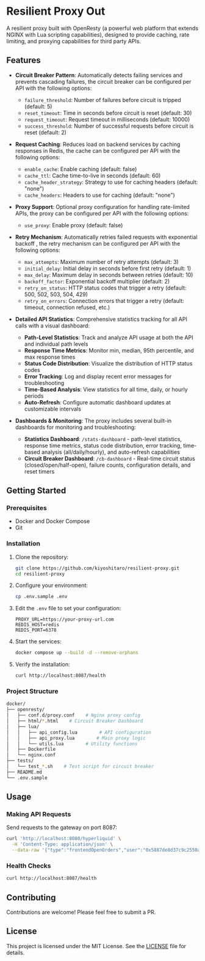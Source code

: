 # Resilient Proxy Out

A resilient proxy built with OpenResty (a powerful web platform that extends NGINX with Lua scripting capabilities), designed to provide caching, rate limiting, and proxying capabilities for third party APIs.

## Features

- **Circuit Breaker Pattern**: Automatically detects failing services and prevents cascading failures, the circuit breaker can be configured per API with the following options:
    - `failure_threshold`: Number of failures before circuit is tripped (default: 5)
    - `reset_timeout`: Time in seconds before circuit is reset (default: 30)
    - `request_timeout`: Request timeout in milliseconds (default: 10000)
    - `success_threshold`: Number of successful requests before circuit is reset (default: 2)
- **Request Caching**: Reduces load on backend services by caching responses in Redis, the cache can be configured per API with the following options:
    - `enable_cache`: Enable caching (default: false)
    - `cache_ttl`: Cache time-to-live in seconds (default: 60)
    - `cache_header_strategy`: Strategy to use for caching headers (default: "none")
    - `cache_headers`: Headers to use for caching (default: "none")
- **Proxy Support**: Optional proxy configuration for handling rate-limited APIs, the proxy can be configured per API with the following options:
    - `use_proxy`: Enable proxy (default: false)
- **Retry Mechanism**: Automatically retries failed requests with exponential backoff , the retry mechanism can be configured per API with the following options:

    - `max_attempts`: Maximum number of retry attempts (default: 3)
    - `initial_delay`: Initial delay in seconds before first retry (default: 1)
    - `max_delay`: Maximum delay in seconds between retries (default: 10)
    - `backoff_factor`: Exponential backoff multiplier (default: 2)
    - `retry_on_status`: HTTP status codes that trigger a retry (default: 500, 502, 503, 504, 429)
    - `retry_on_errors`: Connection errors that trigger a retry (default: timeout, connection refused, etc.)
- **Detailed API Statistics**: Comprehensive statistics tracking for all API calls with a visual dashboard:
    - **Path-Level Statistics**: Track and analyze API usage at both the API and individual path levels
    - **Response Time Metrics**: Monitor min, median, 95th percentile, and max response times
    - **Status Code Distribution**: Visualize the distribution of HTTP status codes
    - **Error Tracking**: Log and display recent error messages for troubleshooting
    - **Time-Based Analysis**: View statistics for all time, daily, or hourly periods
    - **Auto-Refresh**: Configure automatic dashboard updates at customizable intervals

- **Dashboards & Monitoring**: The proxy includes several built-in dashboards for monitoring and troubleshooting:
  - **Statistics Dashboard**: `/stats-dashboard` - path-level statistics, response time metrics, status code distribution, error tracking, time-based analysis (all/daily/hourly), and auto-refresh capabilities
  - **Circuit Breaker Dashboard**: `/cb-dashboard` - Real-time circuit status (closed/open/half-open), failure counts, configuration details, and reset timers


## Getting Started

### Prerequisites

- Docker and Docker Compose
- Git

### Installation

1. Clone the repository:
   ```bash
   git clone https://github.com/kiyoshitaro/resilient-proxy.git
   cd resilient-proxy
   ```

2. Configure your environment:
   ```bash
   cp .env.sample .env
   ```
   
3. Edit the `.env` file to set your configuration:
   ```
   PROXY_URL=https://your-proxy-url.com
   REDIS_HOST=redis
   REDIS_PORT=6378
   ```

4. Start the services:
   ```bash
   docker compose up --build -d --remove-orphans
   ```

5. Verify the installation:
   ```bash
   curl http://localhost:8087/health
   ```

### Project Structure
```bash
docker/
├── openresty/
│   ├── conf.d/proxy.conf    # Nginx proxy config
│   ├── html/*.html    # Circuit Breaker Dashboard
│   ├── lua/
│   │   ├── api_config.lua        # API configuration
│   │   ├── api_proxy.lua        # Main proxy logic
│   │   └── utils.lua        # Utility functions
│   ├── Dockerfile
│   └── nginx.conf
├── tests/
│   └── test_*.sh    # Test script for circuit breaker
├── README.md
└── .env.sample
```

## Usage
### Making API Requests
Send requests to the gateway on port 8087:

```bash
curl 'http://localhost:8080/hyperliquid' \
  -H 'Content-Type: application/json' \
  --data-raw '{"type":"frontendOpenOrders","user":"0x5887de8d37c9c2550a4d0b86127c43b2e1904545"'
```
### Health Checks
```bash
curl http://localhost:8087/health
```

## Contributing

Contributions are welcome! Please feel free to submit a PR.

## License

This project is licensed under the MIT License. See the [LICENSE](LICENSE) file for details.

